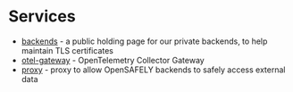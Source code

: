 # Services

* [backends](https://github.com/ebmdatalab/sysadmin/tree/main/infra/backends) - a public holding page for our private backends, to help maintain TLS certificates
* [otel-gateway](./otel-gateway/README.md) - OpenTelemetry Collector Gateway
* [proxy](https://github.com/opensafely-core/proxy) - proxy to allow OpenSAFELY backends to safely access external data
